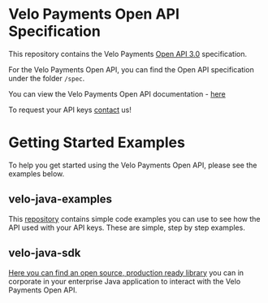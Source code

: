 # Velo Payments Open API Specification 

This repository contains the Velo Payments [Open API 3.0](https://github.com/OAI/OpenAPI-Specification/blob/master/versions/3.0.0.md) specification. 

For the Velo Payments Open API, you can find the Open API specification under the folder `/spec`. 

You can view the Velo Payments Open API documentation - [here](https://velopaymentsapi.github.io/VeloOpenApi/)

To request your API keys [contact](mailto:info@velopayments.com) us!

# Getting Started Examples

To help you get started using the Velo Payments Open API, please see the examples below.

## velo-java-examples

This [repository](https://github.com/velopaymentsapi/velo-java-examples) contains simple code examples you can use to see how the API used with your API keys. These are 
simple, step by step examples. 

## velo-java-sdk

[Here you can find an open source, production ready library](https://github.com/velopaymentsapi/velo-java-sdk) you can in corporate in your enterprise Java application to 
interact with the Velo Payments Open API.